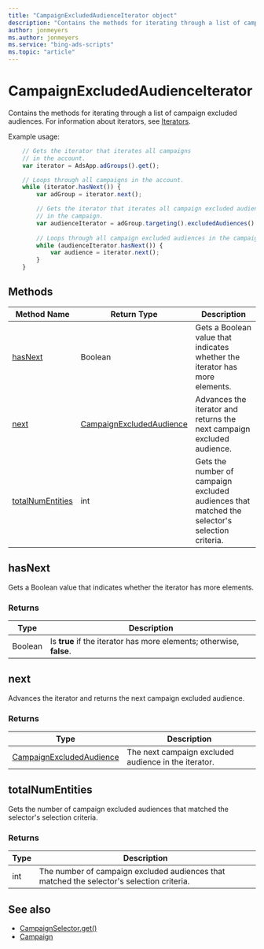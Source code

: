 ```yaml
---
title: "CampaignExcludedAudienceIterator object"
description: "Contains the methods for iterating through a list of campaign excluded audiences."
author: jonmeyers
ms.author: jonmeyers
ms.service: "bing-ads-scripts"
ms.topic: "article"
---
```


# CampaignExcludedAudienceIterator

Contains the methods for iterating through a list of campaign excluded audiences. For information about iterators, see [Iterators](../concepts/iterators.md).

Example usage:
```javascript
    // Gets the iterator that iterates all campaigns
    // in the account.
    var iterator = AdsApp.adGroups().get();

    // Loops through all campaigns in the account.
    while (iterator.hasNext()) {
        var adGroup = iterator.next();

        // Gets the iterator that iterates all campaign excluded audiences
        // in the campaign.
        var audienceIterator = adGroup.targeting().excludedAudiences().get();
    
        // Loops through all campaign excluded audiences in the campaign.
        while (audienceIterator.hasNext()) {
            var audience = iterator.next();
        }
    }
```

## Methods
|Method Name|Return Type|Description|
|-|-|-
[hasNext](#hasnext)|Boolean|Gets a Boolean value that indicates whether the iterator has more elements.
[next](#next)|[CampaignExcludedAudience](./CampaignExcludedAudience.md)|Advances the iterator and returns the next campaign excluded audience.
[totalNumEntities](#totalnumentities)|int|Gets the number of campaign excluded audiences that matched the selector's selection criteria.

## <a name="hasnext"></a>hasNext
Gets a Boolean value that indicates whether the iterator has more elements.

### Returns
|Type|Description|
|-|-
Boolean|Is **true** if the iterator has more elements; otherwise, **false**.

## <a name="next"></a>next
Advances the iterator and returns the next campaign excluded audience.

### Returns
|Type|Description|
|-|-
[CampaignExcludedAudience](./CampaignExcludedAudience.md)|The next campaign excluded audience in the iterator.

## <a name="totalnumentities"></a>totalNumEntities
Gets the number of campaign excluded audiences that matched the selector's selection criteria. 

### Returns
|Type|Description|
|-|-
int|The number of campaign excluded audiences that matched the selector's selection criteria.



## See also
- [CampaignSelector.get()](./CampaignSelector.md#get)
- [Campaign](./Campaign.md)
